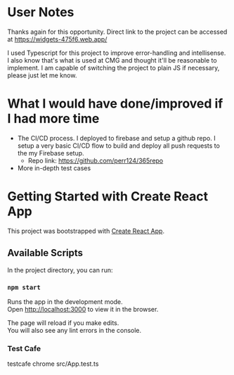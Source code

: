 # User Notes
Thanks again for this opportunity. Direct link to the project can be accessed at https://widgets-475f6.web.app/

I used Typescript for this project to improve error-handling and intellisense. I also know that's what is used at CMG and thought it'll be reasonable to implement. I am capable of switching the project to plain JS if necessary, please just let me know.


# What I would have done/improved if I had more time
- The CI/CD process. I deployed to firebase and setup a github repo. I setup a very basic CI/CD flow to build and deploy all push requests to the my Firebase setup.
    - Repo link: https://github.com/perr124/365repo
- More in-depth test cases


# Getting Started with Create React App

This project was bootstrapped with [Create React App](https://github.com/facebook/create-react-app).

## Available Scripts

In the project directory, you can run:

### `npm start`

Runs the app in the development mode.\
Open [http://localhost:3000](http://localhost:3000) to view it in the browser.

The page will reload if you make edits.\
You will also see any lint errors in the console.


### Test Cafe

testcafe chrome src/App.test.ts